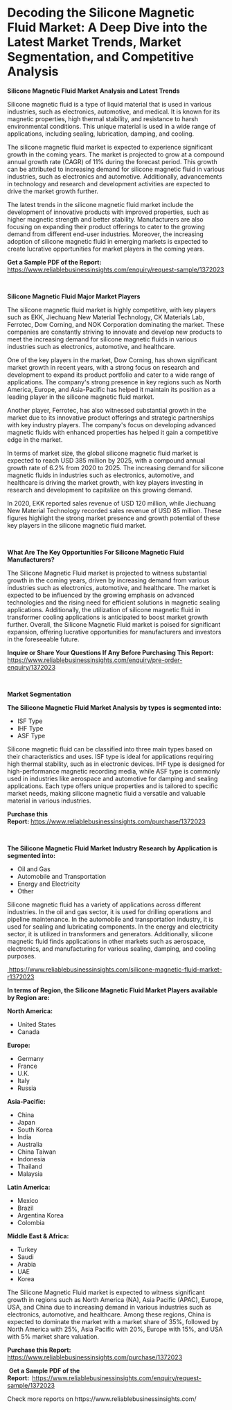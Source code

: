 <p><h1>Decoding the Silicone Magnetic Fluid Market: A Deep Dive into the Latest Market Trends, Market Segmentation, and Competitive Analysis</h1></p><p><strong>Silicone Magnetic Fluid Market Analysis and Latest Trends</strong></p>
<p><p>Silicone magnetic fluid is a type of liquid material that is used in various industries, such as electronics, automotive, and medical. It is known for its magnetic properties, high thermal stability, and resistance to harsh environmental conditions. This unique material is used in a wide range of applications, including sealing, lubrication, damping, and cooling.</p><p>The silicone magnetic fluid market is expected to experience significant growth in the coming years. The market is projected to grow at a compound annual growth rate (CAGR) of 11% during the forecast period. This growth can be attributed to increasing demand for silicone magnetic fluid in various industries, such as electronics and automotive. Additionally, advancements in technology and research and development activities are expected to drive the market growth further.</p><p>The latest trends in the silicone magnetic fluid market include the development of innovative products with improved properties, such as higher magnetic strength and better stability. Manufacturers are also focusing on expanding their product offerings to cater to the growing demand from different end-user industries. Moreover, the increasing adoption of silicone magnetic fluid in emerging markets is expected to create lucrative opportunities for market players in the coming years.</p></p>
<p><strong>Get a Sample PDF of the Report:&nbsp;</strong> <a href="https://www.reliablebusinessinsights.com/enquiry/request-sample/1372023">https://www.reliablebusinessinsights.com/enquiry/request-sample/1372023</a></p>
<p>&nbsp;</p>
<p><strong>Silicone Magnetic Fluid Major Market Players</strong></p>
<p><p>The silicone magnetic fluid market is highly competitive, with key players such as EKK, Jiechuang New Material Technology, CK Materials Lab, Ferrotec, Dow Corning, and NOK Corporation dominating the market. These companies are constantly striving to innovate and develop new products to meet the increasing demand for silicone magnetic fluids in various industries such as electronics, automotive, and healthcare.</p><p>One of the key players in the market, Dow Corning, has shown significant market growth in recent years, with a strong focus on research and development to expand its product portfolio and cater to a wide range of applications. The company's strong presence in key regions such as North America, Europe, and Asia-Pacific has helped it maintain its position as a leading player in the silicone magnetic fluid market.</p><p>Another player, Ferrotec, has also witnessed substantial growth in the market due to its innovative product offerings and strategic partnerships with key industry players. The company's focus on developing advanced magnetic fluids with enhanced properties has helped it gain a competitive edge in the market.</p><p>In terms of market size, the global silicone magnetic fluid market is expected to reach USD 385 million by 2025, with a compound annual growth rate of 6.2% from 2020 to 2025. The increasing demand for silicone magnetic fluids in industries such as electronics, automotive, and healthcare is driving the market growth, with key players investing in research and development to capitalize on this growing demand.</p><p>In 2020, EKK reported sales revenue of USD 120 million, while Jiechuang New Material Technology recorded sales revenue of USD 85 million. These figures highlight the strong market presence and growth potential of these key players in the silicone magnetic fluid market.</p></p>
<p>&nbsp;</p>
<p><strong>What Are The Key Opportunities For Silicone Magnetic Fluid Manufacturers?</strong></p>
<p><p>The Silicone Magnetic Fluid market is projected to witness substantial growth in the coming years, driven by increasing demand from various industries such as electronics, automotive, and healthcare. The market is expected to be influenced by the growing emphasis on advanced technologies and the rising need for efficient solutions in magnetic sealing applications. Additionally, the utilization of silicone magnetic fluid in transformer cooling applications is anticipated to boost market growth further. Overall, the Silicone Magnetic Fluid market is poised for significant expansion, offering lucrative opportunities for manufacturers and investors in the foreseeable future.</p></p>
<p><strong>Inquire or Share Your Questions If Any Before Purchasing This Report:</strong> <a href="https://www.reliablebusinessinsights.com/enquiry/pre-order-enquiry/1372023">https://www.reliablebusinessinsights.com/enquiry/pre-order-enquiry/1372023</a></p>
<p>&nbsp;</p>
<p><strong>Market Segmentation</strong></p>
<p><strong>The Silicone Magnetic Fluid Market Analysis by types is segmented into:</strong></p>
<p><ul><li>ISF Type</li><li>IHF Type</li><li>ASF Type</li></ul></p>
<p><p>Silicone magnetic fluid can be classified into three main types based on their characteristics and uses. ISF type is ideal for applications requiring high thermal stability, such as in electronic devices. IHF type is designed for high-performance magnetic recording media, while ASF type is commonly used in industries like aerospace and automotive for damping and sealing applications. Each type offers unique properties and is tailored to specific market needs, making silicone magnetic fluid a versatile and valuable material in various industries.</p></p>
<p><strong>Purchase this Report:&nbsp;</strong><a href="https://www.reliablebusinessinsights.com/purchase/1372023">https://www.reliablebusinessinsights.com/purchase/1372023</a></p>
<p>&nbsp;</p>
<p><strong>The Silicone Magnetic Fluid Market Industry Research by Application is segmented into:</strong></p>
<p><ul><li>Oil and Gas</li><li>Automobile and Transportation</li><li>Energy and Electricity</li><li>Other</li></ul></p>
<p><p>Silicone magnetic fluid has a variety of applications across different industries. In the oil and gas sector, it is used for drilling operations and pipeline maintenance. In the automobile and transportation industry, it is used for sealing and lubricating components. In the energy and electricity sector, it is utilized in transformers and generators. Additionally, silicone magnetic fluid finds applications in other markets such as aerospace, electronics, and manufacturing for various sealing, damping, and cooling purposes.</p></p>
<p><a href="https://www.reliablebusinessinsights.com/silicone-magnetic-fluid-market-r1372023">&nbsp;https://www.reliablebusinessinsights.com/silicone-magnetic-fluid-market-r1372023</a></p>
<p><strong>In terms of Region, the Silicone Magnetic Fluid Market Players available by Region are:</strong></p>
<p>
    <p> <strong> North America: </strong>
        <ul>
            <li>United States</li>
            <li>Canada</li>
        </ul>
        </p> 
    <p> <strong> Europe: </strong>
        <ul>
            <li>Germany</li>
            <li>France</li>
            <li>U.K.</li>
            <li>Italy</li>
            <li>Russia</li>
        </ul>
        </p> 
    <p> <strong> Asia-Pacific: </strong>
        <ul>
            <li>China</li>
            <li>Japan</li>
            <li>South Korea</li>
            <li>India</li>
            <li>Australia</li>
            <li>China Taiwan</li>
            <li>Indonesia</li>
            <li>Thailand</li>
            <li>Malaysia</li>
        </ul>
        </p> 
    <p> <strong> Latin America: </strong>
        <ul>
            <li>Mexico</li>
            <li>Brazil</li>
            <li>Argentina Korea</li>
            <li>Colombia</li>
        </ul>
        </p> 
    <p> <strong> Middle East & Africa: </strong>
        <ul>
            <li>Turkey</li>
            <li>Saudi</li>
            <li>Arabia</li>
            <li>UAE</li>
            <li>Korea</li>
        </ul>
    </p>
    </p>
<p><p>The Silicone Magnetic Fluid market is expected to witness significant growth in regions such as North America (NA), Asia Pacific (APAC), Europe, USA, and China due to increasing demand in various industries such as electronics, automotive, and healthcare. Among these regions, China is expected to dominate the market with a market share of 35%, followed by North America with 25%, Asia Pacific with 20%, Europe with 15%, and USA with 5% market share valuation.</p></p>
<p><strong>Purchase this Report: </strong><a href="https://www.reliablebusinessinsights.com/purchase/1372023">https://www.reliablebusinessinsights.com/purchase/1372023</a></p>
<p>&nbsp;<strong>Get a Sample PDF of the Report:&nbsp;&nbsp;</strong><a href="https://www.reliablebusinessinsights.com/enquiry/request-sample/1372023">https://www.reliablebusinessinsights.com/enquiry/request-sample/1372023</a></p>
<p><strong></strong></p>
<p>Check more reports on https://www.reliablebusinessinsights.com/</p>